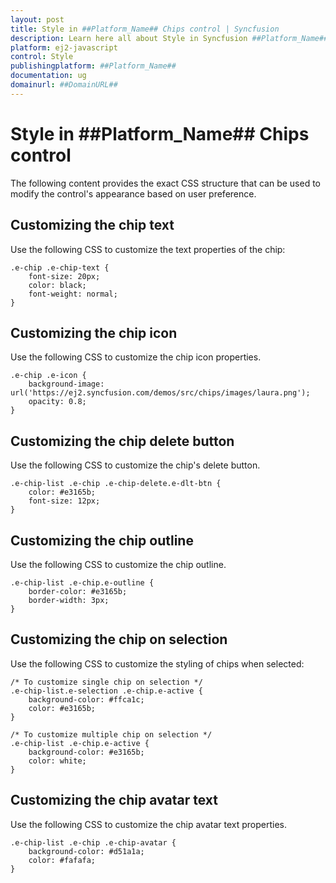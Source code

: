 ```yaml
---
layout: post
title: Style in ##Platform_Name## Chips control | Syncfusion
description: Learn here all about Style in Syncfusion ##Platform_Name## Chips control of Syncfusion Essential JS 2 and more.
platform: ej2-javascript
control: Style
publishingplatform: ##Platform_Name##
documentation: ug
domainurl: ##DomainURL##
---
```


# Style in ##Platform_Name## Chips control

The following content provides the exact CSS structure that can be used to modify the control's appearance based on user preference.

## Customizing the chip text

Use the following CSS to customize the text properties of the chip:

```
.e-chip .e-chip-text {
    font-size: 20px;
    color: black;
    font-weight: normal;
}
```

## Customizing the chip icon

Use the following CSS to customize the chip icon properties.

```
.e-chip .e-icon {
    background-image: url('https://ej2.syncfusion.com/demos/src/chips/images/laura.png');
    opacity: 0.8;
}
```

## Customizing the chip delete button

Use the following CSS to customize the chip's delete button.

```
.e-chip-list .e-chip .e-chip-delete.e-dlt-btn {
    color: #e3165b;
    font-size: 12px;
}
```

## Customizing the chip outline

Use the following CSS to customize the chip outline.

```
.e-chip-list .e-chip.e-outline {
    border-color: #e3165b;
    border-width: 3px;
}
```

## Customizing the chip on selection

Use the following CSS to customize the styling of chips when selected:

```
/* To customize single chip on selection */
.e-chip-list.e-selection .e-chip.e-active {
    background-color: #ffca1c;
    color: #e3165b;
}

/* To customize multiple chip on selection */
.e-chip-list .e-chip.e-active {
    background-color: #e3165b;
    color: white;
}
```

## Customizing the chip avatar text

Use the following CSS to customize the chip avatar text properties.

```
.e-chip-list .e-chip .e-chip-avatar {
    background-color: #d51a1a;
    color: #fafafa;
}
```